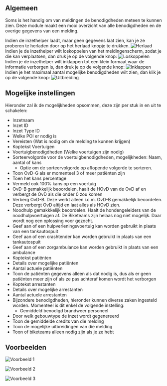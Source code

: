 ## Algemeen
Soms is het handig om van meldingen de benodigdheden meteen te kunnen zien. Deze module maakt een mooi overzicht van alle benodigdheden en de overige gegevens van een melding.

Indien de inzethelper laadt, maar geen gegevens laat zien, kan je ze proberen te herladen door op het herlaad knopje te drukken. ![Herlaad](./missionHelperReload.png)<br>
Indien je de inzethelper wilt loskoppelen van het meldingenscherm, zodat je die kan verplaatsen, dan druk je op de volgende knop: ![Loskoppelen](./missionHelperLos.png)<br>
Indien je de inzethelper wilt inklappen tot een klein formaat waar de informatie verborgen is, dan druk je op de volgende knop: ![Inklappen](./missionHelperExpand.png)<br>
Indien je het maximaal aantal mogelijke benodigdheden wilt zien, dan klik je op de volgende knop: ![Uitbreiding](./missionHelperMax.png)

## Mogelijke instellingen

Hieronder zal ik de mogelijkheden opsommen, deze zijn per stuk in en uit te schakelen:
* Inzetnaam
* Inzet ID
* Inzet Type ID
* Welke POI er nodig is
* Vereisten (Wat is nodig om de melding te kunnen krijgen)
* Koptekst Voertuigen
* Voertuigbenodigdheden (Welke voertuigen zijn nodig)
* Sorteervolgorde voor de voertuigbenodigdheden, mogelijkheden: Naam, aantal of kans
    * Optie om de sorteervolgorde op aflopende volgorde te sorteren. 
* Toon OvD-G als er momenteel 3 of meer patiënten zijn
* Toen het kans percentage
* Vermeld ook 100% kans op een voertuig
* OvD-B gemakkelijk beoordelen, haalt de HOvD van de OvD af en verbergt de OvD als die onder 0 zou komen
* Verberg OvD-B. Deze werkt alleen i.c.m. OvD-B gemakkelijk beoordelen. Deze verbergt OvD altijd en laat alles als HOvD zien.
* Noodhulp gemakkkelijk beoordelen. Haalt de hondengeleiders van de noodhulpvoertuigen af. De Biketeams zijn helaas nog niet mogelijk. Daar wordt nog een oplossing voor gezocht. 
* Geef aan of een hulpverleningsvoertuig kan worden gebruikt in plaats van een tankautospuit
* Geef aan of een crashtender kan worden gebruikt in plaats van een tankautospuit
* Geef aan of een zorgambulance kan worden gebruikt in plaats van een ambulance
* Koptekst patiënten
* Details over mogelijke patiënten
* Aantal actuele patiënten
* Toon de patiënten gegevens alleen als dat nodig is, dus als er geen patiënten meer zijn of als ze pas achteraf komen wordt het verborgen
* Koptekst arrestanten
* Details over mogelijke arrestanten
* Aantal actuele arrestanten
* Bijzondere benodigdheden, hieronder kunnen diverse zaken ingesteld worden. Momenteel is dit enkel de volgende instelling:
    * Gemiddeld benodigd brandweer personeel
* Door welk gebouwtype de inzet wordt gegenereerd
* Toon de gemiddelde credits van die melding
* Toon de mogelijke uitbreidingen van die melding
* Toon of biketeams alleen nodig zijn als je ze hebt
 
## Voorbeelden

 ![Voorbeeld 1](./missionHelper1.png)

 ![Voorbeeld 2](./missionHelper2.png)

 ![Voorbeeld 3](./missionHelper3.png)